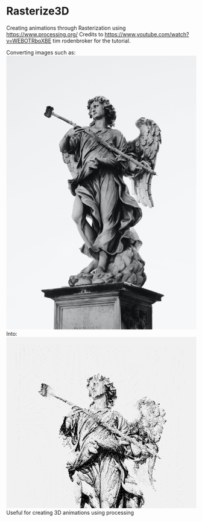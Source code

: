 # Rasterize3D
Creating animations through Rasterization using https://www.processing.org/
Credits to https://www.youtube.com/watch?v=WEBOTRboXBE tim rodenbroker for the tutorial.

Converting images such as: 
![Original Image](statue.jpg)
Into: 
![Rasterized image](statue_0001.png)
Useful for creating 3D animations using processing
